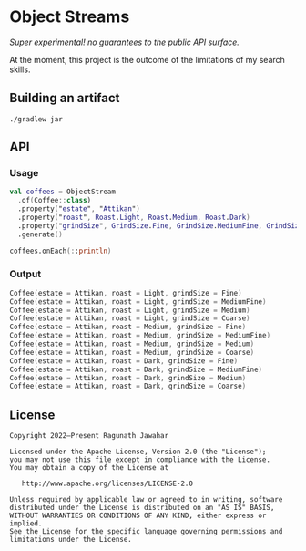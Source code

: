 # Object Streams

*Super experimental! no guarantees to the public API surface.*

At the moment, this project is the outcome of the limitations of my search skills.

## Building an artifact

```
./gradlew jar
```

## API

### Usage

```kotlin
val coffees = ObjectStream
  .of(Coffee::class)
  .property("estate", "Attikan")
  .property("roast", Roast.Light, Roast.Medium, Roast.Dark)
  .property("grindSize", GrindSize.Fine, GrindSize.MediumFine, GrindSize.Medium, GrindSize.Coarse)
  .generate()

coffees.onEach(::println)
```

### Output

```kotlin
Coffee(estate = Attikan, roast = Light, grindSize = Fine)
Coffee(estate = Attikan, roast = Light, grindSize = MediumFine)
Coffee(estate = Attikan, roast = Light, grindSize = Medium)
Coffee(estate = Attikan, roast = Light, grindSize = Coarse)
Coffee(estate = Attikan, roast = Medium, grindSize = Fine)
Coffee(estate = Attikan, roast = Medium, grindSize = MediumFine)
Coffee(estate = Attikan, roast = Medium, grindSize = Medium)
Coffee(estate = Attikan, roast = Medium, grindSize = Coarse)
Coffee(estate = Attikan, roast = Dark, grindSize = Fine)
Coffee(estate = Attikan, roast = Dark, grindSize = MediumFine)
Coffee(estate = Attikan, roast = Dark, grindSize = Medium)
Coffee(estate = Attikan, roast = Dark, grindSize = Coarse)
```

## License

```
Copyright 2022—Present Ragunath Jawahar

Licensed under the Apache License, Version 2.0 (the "License");
you may not use this file except in compliance with the License.
You may obtain a copy of the License at

   http://www.apache.org/licenses/LICENSE-2.0

Unless required by applicable law or agreed to in writing, software
distributed under the License is distributed on an "AS IS" BASIS,
WITHOUT WARRANTIES OR CONDITIONS OF ANY KIND, either express or implied.
See the License for the specific language governing permissions and
limitations under the License.

```
